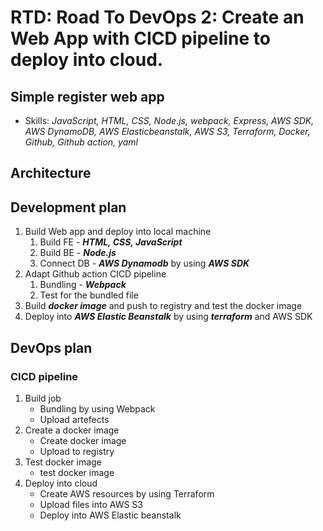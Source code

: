 # RTD: Road To DevOps 2: Create an Web App with CICD pipeline to deploy into cloud. 
## Simple register web app
 - Skills: 
 *JavaScript, HTML, CSS, Node.js, webpack, Express,*
 *AWS SDK, AWS DynamoDB, AWS Elasticbeanstalk, AWS S3,*
 *Terraform, Docker, Github, Github action, yaml*
## Architecture

## Development plan
1. Build Web app and deploy into local machine
    1. Build FE - ***HTML, CSS, JavaScript***
    2. Build BE - ***Node.js***
    3. Connect DB - ***AWS Dynamodb*** by using ***AWS SDK***
2. Adapt Github action CICD pipeline
    1. Bundling - ***Webpack***
    2. Test for the bundled file
3. Build ***docker image*** and push to registry and test the docker image
4. Deploy into ***AWS Elastic Beanstalk*** by using ***terraform*** and AWS SDK


## DevOps plan
### CICD pipeline
1. Build job
    - Bundling by using Webpack
    - Upload artefects
2. Create a docker image
    - Create docker image
    - Upload to registry
3. Test docker image
    - test docker image
4. Deploy into cloud
    - Create AWS resources by using Terraform
    - Upload files into AWS S3
    - Deploy into AWS Elastic beanstalk

